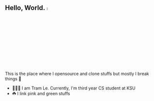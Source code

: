 ## Hello, World. <img src="https://media.giphy.com/media/hvRJCLFzcasrR4ia7z/giphy.gif" width="5%">

This is the place where I opensource and clone stuffs but mostly I break things 🤣

- 👩🏻‍💻 I am Tram Le. Currently, I'm third year CS student at KSU
- ☘️ I link pink and green stuffs

<div align="center"
:cloud: I plot my own wordcloud with jupiter notebook to show all the keywords about to me and things I love included my knowledge, where I go to go, foods I love, placed I have been, tools I use, subject I've learned 

</div>

